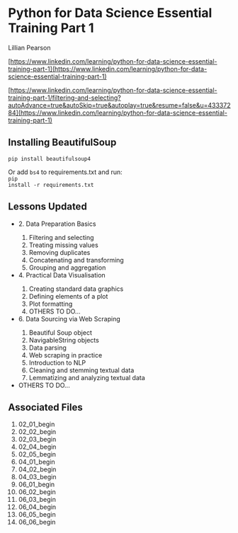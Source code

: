 # Python for Data Science Essential Training Part 1
Lillian Pearson

[https://www.linkedin.com/learning/python-for-data-science-essential-training-part-1](https://www.linkedin.com/learning/python-for-data-science-essential-training-part-1)

[https://www.linkedin.com/learning/python-for-data-science-essential-training-part-1/filtering-and-selecting?autoAdvance=true&autoSkip=true&autoplay=true&resume=false&u=43337284](https://www.linkedin.com/learning/python-for-data-science-essential-training-part-1)

## Installing BeautifulSoup

<code>pip install beautifulsoup4</code>

Or add <code>bs4</code> to requirements.txt and run:<br />
<code>pip install -r requirements.txt</code>

## Lessons Updated
<ul>
    <li>2. Data Preparation Basics</li>
    <ol>
        <li>Filtering and selecting</li>
        <li>Treating missing values</li>
        <li>Removing duplicates</li>
        <li>Concatenating and transforming</li>
        <li>Grouping and aggregation</li>
    </ol>
    <li>4. Practical Data Visualisation</li>
    <ol>
        <li>Creating standard data graphics</li>
        <li>Defining elements of a plot</li>
        <li>Plot formatting</li>
        <li>OTHERS TO DO...</li>
    </ol>
    <li>6. Data Sourcing via Web Scraping</li>
    <ol>
        <li>Beautiful Soup object</li>
        <li>NavigableString objects</li>
        <li>Data parsing</li>
        <li>Web scraping in practice</li>
        <li>Introduction to NLP</li>
        <li>Cleaning and stemming textual data</li>
        <li>Lemmatizing and analyzing textual data</li>
    </ol>
    <li>OTHERS TO DO...</li>
</ul>

## Associated Files
<ol>
    <li>02_01_begin</li>
    <li>02_02_begin</li>
    <li>02_03_begin</li>
    <li>02_04_begin</li>
    <li>02_05_begin</li>
    <li>04_01_begin</li>
    <li>04_02_begin</li>
    <li>04_03_begin</li>
    <li>06_01_begin</li>
    <li>06_02_begin</li>
    <li>06_03_begin</li>
    <li>06_04_begin</li>
    <li>06_05_begin</li>
    <li>06_06_begin</li>
</ol>